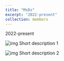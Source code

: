 ```yaml
---
title: "MsDs"
excerpt: "2022-present"
collection: members
---
```


2022-present

![img](/images/500x300.png)
Short description 1

![img](/images/500x300.png)
Short description 2
